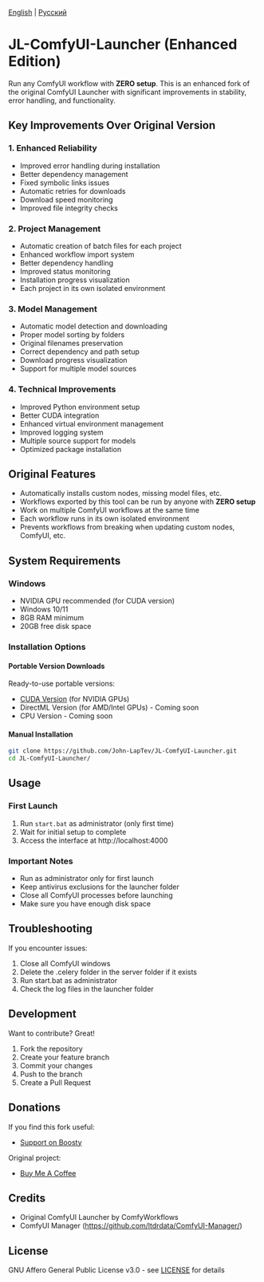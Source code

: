 [English](README.md) | [Русский](README.ru.md)

# JL-ComfyUI-Launcher (Enhanced Edition)
Run any ComfyUI workflow with **ZERO setup**. This is an enhanced fork of the original ComfyUI Launcher with significant improvements in stability, error handling, and functionality.

## Key Improvements Over Original Version

### 1. Enhanced Reliability
- Improved error handling during installation
- Better dependency management
- Fixed symbolic links issues
- Automatic retries for downloads
- Download speed monitoring
- Improved file integrity checks

### 2. Project Management
- Automatic creation of batch files for each project
- Enhanced workflow import system
- Better dependency handling
- Improved status monitoring
- Installation progress visualization
- Each project in its own isolated environment

### 3. Model Management
- Automatic model detection and downloading
- Proper model sorting by folders
- Original filenames preservation
- Correct dependency and path setup
- Download progress visualization
- Support for multiple model sources

### 4. Technical Improvements
- Improved Python environment setup
- Better CUDA integration
- Enhanced virtual environment management
- Improved logging system
- Multiple source support for models
- Optimized package installation

## Original Features
- Automatically installs custom nodes, missing model files, etc.
- Workflows exported by this tool can be run by anyone with **ZERO setup**
- Work on multiple ComfyUI workflows at the same time
- Each workflow runs in its own isolated environment
- Prevents workflows from breaking when updating custom nodes, ComfyUI, etc.

## System Requirements

### Windows
- NVIDIA GPU recommended (for CUDA version)
- Windows 10/11
- 8GB RAM minimum
- 20GB free disk space

### Installation Options

#### Portable Version Downloads
Ready-to-use portable versions:
- [CUDA Version](https://jl-comfyui.hhos.net/JL-Portable/ComfyUI-Launcher-Portable-CUDA.7z) (for NVIDIA GPUs)
- DirectML Version (for AMD/Intel GPUs) - Coming soon
- CPU Version - Coming soon

#### Manual Installation
```bash
git clone https://github.com/John-LapTev/JL-ComfyUI-Launcher.git
cd JL-ComfyUI-Launcher/
```

## Usage

### First Launch
1. Run `start.bat` as administrator (only first time)
2. Wait for initial setup to complete
3. Access the interface at http://localhost:4000

### Important Notes
- Run as administrator only for first launch
- Keep antivirus exclusions for the launcher folder
- Close all ComfyUI processes before launching
- Make sure you have enough disk space

## Troubleshooting
If you encounter issues:
1. Close all ComfyUI windows
2. Delete the .celery folder in the server folder if it exists
3. Run start.bat as administrator
4. Check the log files in the launcher folder

## Development
Want to contribute? Great!
1. Fork the repository
2. Create your feature branch
3. Commit your changes
4. Push to the branch
5. Create a Pull Request

## Donations
If you find this fork useful:
- [Support on Boosty](https://boosty.to/jlsd/donate)

Original project:
- [Buy Me A Coffee](https://www.buymeacoffee.com/comfy.workflows)

## Credits
- Original ComfyUI Launcher by ComfyWorkflows
- ComfyUI Manager (https://github.com/ltdrdata/ComfyUI-Manager/)

## License
GNU Affero General Public License v3.0 - see [LICENSE](LICENSE) for details